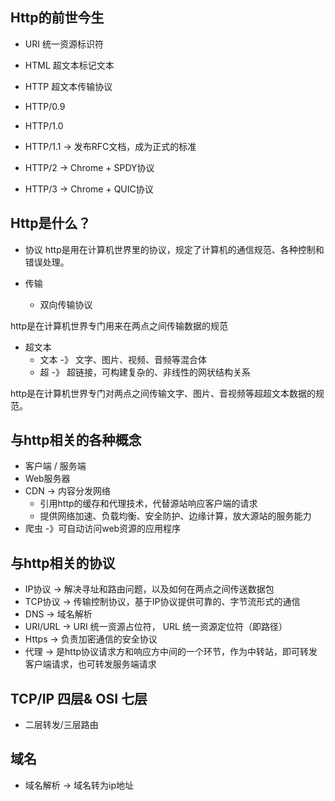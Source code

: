 ## Http的前世今生
- URI  统一资源标识符
- HTML 超文本标记文本
- HTTP 超文本传输协议

- HTTP/0.9
- HTTP/1.0
- HTTP/1.1  -> 发布RFC文档，成为正式的标准
- HTTP/2    -> Chrome + SPDY协议
- HTTP/3    -> Chrome + QUIC协议

## Http是什么？ 
- 协议
http是用在计算机世界里的协议，规定了计算机的通信规范、各种控制和错误处理。

- 传输
  - 双向传输协议

http是在计算机世界专门用来在两点之间传输数据的规范


- 超文本
  - 文本 -》 文字、图片、视频、音频等混合体
  - 超  -》 超链接，可构建复杂的、非线性的网状结构关系

http是在计算机世界专门对两点之间传输文字、图片、音视频等超超文本数据的规范。

## 与http相关的各种概念
- 客户端 / 服务端
- Web服务器
- CDN -> 内容分发网络
  - 引用http的缓存和代理技术，代替源站响应客户端的请求
  - 提供网络加速、负载均衡、安全防护、边缘计算，放大源站的服务能力
- 爬虫 -》可自动访问web资源的应用程序

## 与http相关的协议
- IP协议 -> 解决寻址和路由问题，以及如何在两点之间传送数据包
- TCP协议 -> 传输控制协议，基于IP协议提供可靠的、字节流形式的通信
- DNS  -> 域名解析
- URI/URL -> URI 统一资源占位符， URL 统一资源定位符（即路径）
- Https -> 负责加密通信的安全协议
- 代理 -> 是http协议请求方和响应方中间的一个环节，作为中转站，即可转发客户端请求，也可转发服务端请求

## TCP/IP 四层& OSI 七层 
- 二层转发/三层路由

## 域名
- 域名解析 -> 域名转为ip地址




